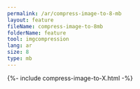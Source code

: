 ```yaml
---
permalink: /ar/compress-image-to-8-mb
layout: feature
fileName: compress-image-to-8mb
folderName: feature
tool: imgcompression
lang: ar
size: 8
type: mb
---
```


{%- include compress-image-to-X.html -%}
